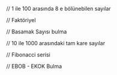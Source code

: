 // 1 ile 100 arasında 8 e bölünebilen sayılar

// Faktöriyel

// Basamak Sayısı bulma

// 10 ile 1000 arasındaki tam kare sayılar

// Fibonacci serisi

// EBOB - EKOK Bulma
